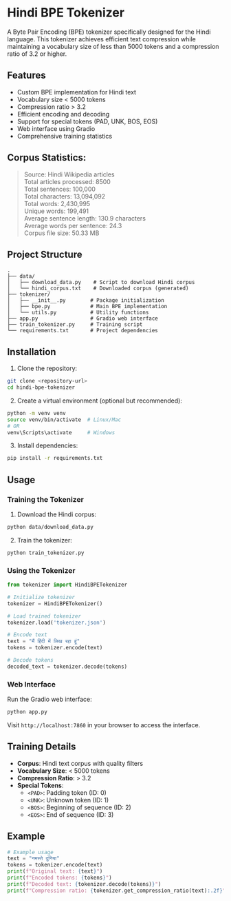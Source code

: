 # Hindi BPE Tokenizer

A Byte Pair Encoding (BPE) tokenizer specifically designed for the Hindi language. This tokenizer achieves efficient text compression while maintaining a vocabulary size of less than 5000 tokens and a compression ratio of 3.2 or higher.

## Features

- Custom BPE implementation for Hindi text
- Vocabulary size < 5000 tokens
- Compression ratio > 3.2
- Efficient encoding and decoding
- Support for special tokens (PAD, UNK, BOS, EOS)
- Web interface using Gradio
- Comprehensive training statistics

## Corpus Statistics:
> Source: Hindi Wikipedia articles  
Total articles processed: 8500  
Total sentences: 100,000  
Total characters: 13,094,092  
Total words: 2,430,995  
Unique words: 199,491  
Average sentence length: 130.9 characters  
Average words per sentence: 24.3  
Corpus file size: 50.33 MB  

## Project Structure

```
.
├── data/
│   ├── download_data.py    # Script to download Hindi corpus
│   └── hindi_corpus.txt    # Downloaded corpus (generated)
├── tokenizer/
│   ├── __init__.py        # Package initialization
│   ├── bpe.py             # Main BPE implementation
│   └── utils.py           # Utility functions
├── app.py                 # Gradio web interface
├── train_tokenizer.py     # Training script
└── requirements.txt       # Project dependencies
```

## Installation

1. Clone the repository:
```bash
git clone <repository-url>
cd hindi-bpe-tokenizer
```

2. Create a virtual environment (optional but recommended):
```bash
python -m venv venv
source venv/bin/activate  # Linux/Mac
# OR
venv\Scripts\activate     # Windows
```

3. Install dependencies:
```bash
pip install -r requirements.txt
```

## Usage

### Training the Tokenizer

1. Download the Hindi corpus:
```bash
python data/download_data.py
```

2. Train the tokenizer:
```bash
python train_tokenizer.py
```

### Using the Tokenizer

```python
from tokenizer import HindiBPETokenizer

# Initialize tokenizer
tokenizer = HindiBPETokenizer()

# Load trained tokenizer
tokenizer.load('tokenizer.json')

# Encode text
text = "मैं हिंदी में लिख रहा हूं"
tokens = tokenizer.encode(text)

# Decode tokens
decoded_text = tokenizer.decode(tokens)
```

### Web Interface

Run the Gradio web interface:
```bash
python app.py
```

Visit `http://localhost:7860` in your browser to access the interface.

## Training Details

- **Corpus**: Hindi text corpus with quality filters
- **Vocabulary Size**: < 5000 tokens
- **Compression Ratio**: > 3.2
- **Special Tokens**:
  - `<PAD>`: Padding token (ID: 0)
  - `<UNK>`: Unknown token (ID: 1)
  - `<BOS>`: Beginning of sequence (ID: 2)
  - `<EOS>`: End of sequence (ID: 3)

## Example

```python
# Example usage
text = "नमस्ते दुनिया"
tokens = tokenizer.encode(text)
print(f"Original text: {text}")
print(f"Encoded tokens: {tokens}")
print(f"Decoded text: {tokenizer.decode(tokens)}")
print(f"Compression ratio: {tokenizer.get_compression_ratio(text):.2f}")
```
